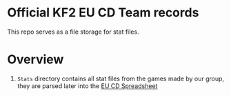 # Official KF2 EU CD Team records

This repo serves as a file storage for stat files.

# Overview

1. `Stats` directory contains all stat files from the games made by our group, they are parsed later into the [EU CD Spreadsheet](https://docs.google.com/spreadsheets/d/11ZmX_vSpSw9XvN_3jTNL2my6wz1EXyHJ9PR-2Bec5MQ/edit#gid=819535471)
